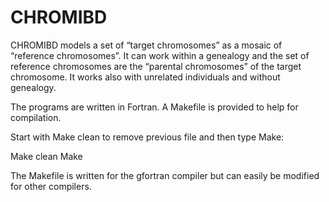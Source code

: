 # CHROMIBD

CHROMIBD models a set of “target chromosomes” as a mosaic of “reference chromosomes”. It can work within a genealogy and the set of reference chromosomes are the “parental chromosomes” of the target chromosome. It works also with unrelated individuals and without genealogy.

The programs are written in Fortran. A Makefile is provided to help for compilation.

Start with Make clean to remove previous file and then type Make:

Make clean
Make

The Makefile is written for the gfortran compiler but can easily be modified for other compilers.
